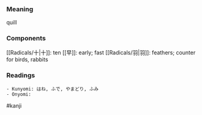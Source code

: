 ### Meaning

quill

### Components

[[Radicals/十|十]]: ten [[早]]: early; fast [[Radicals/羽|羽]]: feathers; counter for birds, rabbits

### Readings

```
- Kunyomi: はね, ふで, やまどり, ふみ
- Onyomi: 
```

#kanji